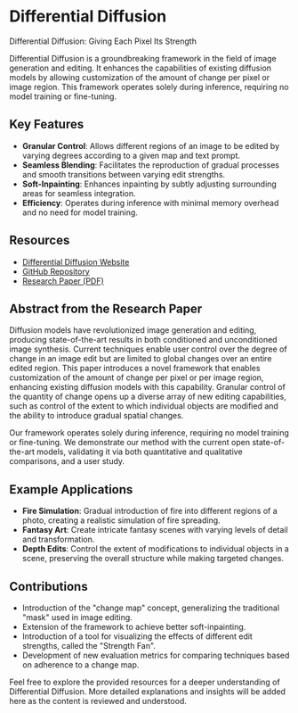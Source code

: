 # Differential Diffusion

Differential Diffusion: Giving Each Pixel Its Strength

Differential Diffusion is a groundbreaking framework in the field of image generation and editing. It enhances the capabilities of existing diffusion models by allowing customization of the amount of change per pixel or image region. This framework operates solely during inference, requiring no model training or fine-tuning.

## Key Features

- **Granular Control**: Allows different regions of an image to be edited by varying degrees according to a given map and text prompt.
- **Seamless Blending**: Facilitates the reproduction of gradual processes and smooth transitions between varying edit strengths.
- **Soft-Inpainting**: Enhances inpainting by subtly adjusting surrounding areas for seamless integration.
- **Efficiency**: Operates during inference with minimal memory overhead and no need for model training.

## Resources

- [Differential Diffusion Website](https://differential-diffusion.github.io/)
- [GitHub Repository](https://github.com/exx8/differential-diffusion)
- [Research Paper (PDF)](https://differential-diffusion.github.io/paper.pdf)

## Abstract from the Research Paper

Diffusion models have revolutionized image generation and editing, producing state-of-the-art results in both conditioned and unconditioned image synthesis. Current techniques enable user control over the degree of change in an image edit but are limited to global changes over an entire edited region. This paper introduces a novel framework that enables customization of the amount of change per pixel or per image region, enhancing existing diffusion models with this capability. Granular control of the quantity of change opens up a diverse array of new editing capabilities, such as control of the extent to which individual objects are modified and the ability to introduce gradual spatial changes.

Our framework operates solely during inference, requiring no model training or fine-tuning. We demonstrate our method with the current open state-of-the-art models, validating it via both quantitative and qualitative comparisons, and a user study.

## Example Applications

- **Fire Simulation**: Gradual introduction of fire into different regions of a photo, creating a realistic simulation of fire spreading.
- **Fantasy Art**: Create intricate fantasy scenes with varying levels of detail and transformation.
- **Depth Edits**: Control the extent of modifications to individual objects in a scene, preserving the overall structure while making targeted changes.

## Contributions

- Introduction of the "change map" concept, generalizing the traditional "mask" used in image editing.
- Extension of the framework to achieve better soft-inpainting.
- Introduction of a tool for visualizing the effects of different edit strengths, called the "Strength Fan".
- Development of new evaluation metrics for comparing techniques based on adherence to a change map.

Feel free to explore the provided resources for a deeper understanding of Differential Diffusion. More detailed explanations and insights will be added here as the content is reviewed and understood.
